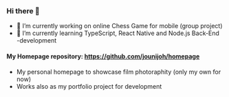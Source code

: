 ### Hi there 👋

- 🔭 I’m currently working on online Chess Game for mobile (group project)
- 🌱 I’m currently learning TypeScript, React Native and Node.js Back-End -development

#### My Homepage repository:  https://github.com/jounijoh/homepage 
- My personal homepage to showcase film photoraphity (only my own for now)
- Works also as my portfolio project for development
